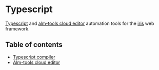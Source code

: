 # Typescript

[Typescript](http://www.typescriptlang.org/) and [alm-tools cloud editor](http://alm.tools/) automation tools for the [iris](https://github.com/alphayan/iris) web framework.


## Table of contents

* [Typescript compiler](_examples/typescript/main.go)
* [Alm-tools cloud editor](_examples/editor/main.go)